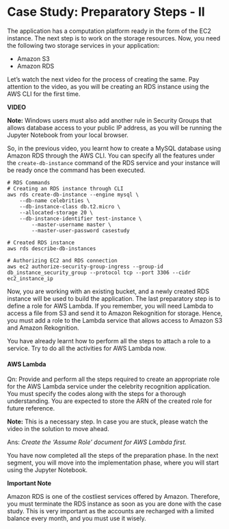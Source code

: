 # Case Study: Preparatory Steps - II

The application has a computation platform ready in the form of the EC2 instance. The next step is to work on the storage resources. Now, you need the following two storage services in your application:

- Amazon S3
- Amazon RDS

Let’s watch the next video for the process of creating the same. Pay attention to the video, as you will be creating an RDS instance using the AWS CLI for the first time.

**VIDEO**

**Note:** Windows users must also add another rule in Security Groups that allows database access to your public IP address, as you will be running the Jupyter Notebook from your local browser.

So, in the previous video, you learnt how to create a MySQL database using Amazon RDS through the AWS CLI. You can specify all the features under the `create-db-instance` command of the RDS service and your instance will be ready once the command has been executed.

```shell
# RDS Commands 
# Creating an RDS instance through CLI
aws rds create-db-instance --engine mysql \
    --db-name celebrities \
    --db-instance-class db.t2.micro \
    --allocated-storage 20 \
    --db-instance-identifier test-instance \
        --master-username master \
        --master-user-password casestudy

# Created RDS instance
aws rds describe-db-instances

# Authorizing EC2 and RDS connection
aws ec2 authorize-security-group-ingress --group-id db_instance_security_group --protocol tcp --port 3306 --cidr ec2_instance_ip
```

Now, you are working with an existing bucket, and a newly created RDS instance will be used to build the application. The last preparatory step is to define a role for AWS Lambda. If you remember, you will need Lambda to access a file from S3 and send it to Amazon Rekognition for storage. Hence, you must add a role to the Lambda service that allows access to Amazon S3 and Amazon Rekognition.

You have already learnt how to perform all the steps to attach a role to a service. Try to do all the activities for AWS Lambda now.

#### AWS Lambda

Qn: Provide and perform all the steps required to create an appropriate role for the AWS Lambda service under the celebrity recognition application. You must specify the codes along with the steps for a thorough understanding. You are expected to store the ARN of the created role for future reference.

**Note:** This is a necessary step. In case you are stuck, please watch the video in the solution to move ahead.

Ans: *Create the ‘Assume Role’ document for AWS Lambda first.*

You have now completed all the steps of the preparation phase. In the next segment, you will move into the implementation phase, where you will start using the Jupyter Notebook.

**Important Note**

Amazon RDS is one of the costliest services offered by Amazon. Therefore, you must terminate the RDS instance as soon as you are done with the case study. This is very important as the accounts are recharged with a limited balance every month, and you must use it wisely.
